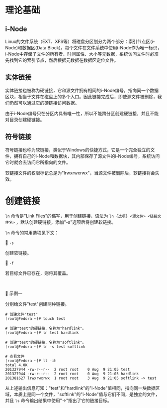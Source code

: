 # 理论基础
## i-Node
Linux的文件系统（EXT、XFS等）将磁盘分区划分为两个部分：索引节点区(i-Node)和数据区(Data Block)。每个文件在文件系统中使用i-Node作为唯一标识，i-Node中存储了文件的所有者、时间属性、大小等元数据，系统访问文件时必须先找到它的索引节点，然后根据元数据在数据区定位文件。

## 实体链接
实体链接也被称为硬链接，它和源文件拥有相同的i-Node编号，指向同一个数据区块，相当于文件在磁盘上的多个入口。因此链接完成后，即使源文件被删除，我们仍然可以通过它的硬链接访问数据。

由于i-Node编号只在分区内具有唯一性，所以不能跨分区创建硬链接，并且不能对目录创建硬链接。

## 符号链接
符号链接也称为软链接，类似于Windows的快捷方式，它是一个完全独立的文件，拥有自己的i-Node和数据块，其内部保存了源文件的i-Node编号，系统访问它时就会去访问它所指向的文件。

软链接文件的权限标记总是为"lrwxrwxrwx"，当源文件被删除后，软链接将会失效。

# 创建链接
`ln` 命令是"Link Files"的缩写，用于创建链接，语法为 `ln {选项} <源文件> <链接文件名>` ，默认创建硬链接，添加"-s"选项后将创建软链接。

`ln` 命令的常用选项见下文：

🔷 `-s`

创建软链接。

🔷 `-f`

若目标文件已存在，则将其覆盖。

<br />

🔴 示例一

分别给文件"test"创建两种链接。

```text
# 创建文件"test"
[root@Fedora ~]# touch test

# 创建"test"的硬链接，名称为"hardlink"。
[root@Fedora ~]# ln test hardlink

# 创建"test"的硬链接，名称为"softlink"。
[root@Fedora ~]# ln -s test softlink

# 查看文件
[root@Fedora ~]# ll -ih
total 4.0K
201327944 -rw-r--r--  2 root root    0 Aug  9 21:05 test
201327944 -rw-r--r--  2 root root    0 Aug  9 21:05 hardlink
201381627 lrwxrwxrwx  1 root root    3 Aug  9 21:05 softlink -> test
```

从上述输出信息可知："test"和"hardlink"的"i-Node"值相同，指向同一块数据区域，本质上是同一个文件，"softlink"的"i-Node"值与它们不同，是独立的文件，并且 `ls` 命令输出结果中使用"->"指出了它的链接目标。

